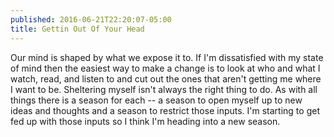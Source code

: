 ```yaml
---
published: 2016-06-21T22:20:07-05:00
title: Gettin Out Of Your Head
---
```

Our mind is shaped by what we expose it to. If I'm dissatisfied with my state of mind then the easiest way to make a change is to look at who and what I watch, read, and listen to and cut out the ones that aren't getting me where I want to be. Sheltering myself isn't always the right thing to do. As with all things there is a season for each -- a season to open myself up to new ideas and thoughts and a season to restrict those inputs. I'm starting to get fed up with those inputs so I think I'm heading into a new season.